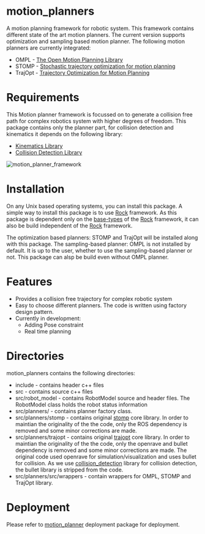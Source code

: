 # motion_planners

A motion planning framework for robotic system. This framework contains different state of the art motion planners.
The current version supports optimization and sampling based motion planner. The following motion planners
are currently integrated:
- OMPL - [The Open Motion Planning Library](http://ompl.kavrakilab.org/)
- STOMP - [Stochastic trajectory optimization for motion planning](https://ieeexplore.ieee.org/document/5980280)
- TrajOpt - [Trajectory Optimization for Motion Planning](http://joschu.net/docs/trajopt-paper.pdf)

# Requirements 

This Motion planner framework is focussed on to generate a collision free path for complex robotics system 
with higher degrees of freedom. This package contains only the planner part, for collision detection and kinematics
it depends on the following library:
- [Kinematics Library](https://git.hb.dfki.de/dfki-planning/kinematics_library)
- [Collision Detection Library](https://git.hb.dfki.de/dfki-planning/collision_detection)

![motion_planner_framework](/uploads/4ef1b5e1de6351329b48b31ef9a1f5a0/motion_planner_framework.png)

# Installation

On any Unix based operating systems, you can install this package. A simple way to install this package is to
use [Rock](https://www.rock-robotics.org/) framework. As this package is dependent only on the [base-types](https://github.com/rock-core/base-types)
of the [Rock](https://www.rock-robotics.org/) framework, it can also be build independent of the [Rock](https://www.rock-robotics.org/) framework. 

The optimization based planners: STOMP and TrajOpt will be installed along with this package. The sampling-based planner:
OMPL is not installed by default. It is up to the user, whether to use the sampling-based planner or not. This package
can alsp be build even without OMPL planner.

# Features

- Provides a collision free trajectory for complex robotic system
- Easy to choose different planners. The code is written using factory design pattern. 
- Currently in development:
    - Adding Pose constraint
    - Real time planning
    
# Directories
motion_planners contains the following directories:
- include - contains header c++ files
- src - contains source c++ files
- src/robot_model - contains RobotModel source and header files. The RobotModel class holds the robot status information
- src/planners/   - contains planner factory class.
- src/planners/stomp - contains original [stomp](https://github.com/kalakris/stomp/tree/master/stomp) core library. In order to maintian
                        the originality of the the code, only the ROS dependency is removed and some minor corrections are made.
- src/planners/trajopt - contains original [trajopt](https://github.com/joschu/trajopt) core library. In order to maintian
                        the originality of the the code, only the openrave and bullet dependency is removed and some minor corrections are made.
                        The original code used openrave for simulation/visualization and uses bullet for collision. As we use 
                        [collision_detection](https://git.hb.dfki.de/dfki-planning/collision_detection) library for collision detection, the bullet library 
                        is stripped from the code.
- src/planners/src/wrappers - contain wrappers for OMPL, STOMP and TrajOpt library.

# Deployment

Please refer to [motion_planner](https://git.hb.dfki.de/dfki-planning/orogen-motion_planners) deployment package for deployment.
                     
